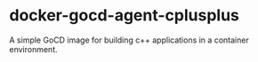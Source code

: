 # docker-gocd-agent-cplusplus
A simple GoCD image for building c++ applications in a container environment.
